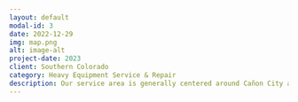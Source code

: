 ```yaml
---
layout: default
modal-id: 3
date: 2022-12-29
img: map.png
alt: image-alt
project-date: 2023
client: Southern Colorado
category: Heavy Equipment Service & Repair
description: Our service area is generally centered around Cañon City and runs North to Hartsel, South to Westcliffe, East to Pueblo, and West to Salida. There is no dispatch fee to get a service truck & technician out to your job site if it is within a 10-mile radius of the Cañon City/Florence area. Beyond 10-miles and up to a 25-mile radius is a $50 dispatch fee. Beyond 25-miles and up to 75-miles is a $100 dispatch fee. Anything outside our service area is by appointment only and incurs a $250 day rate service charge.   
---
```

